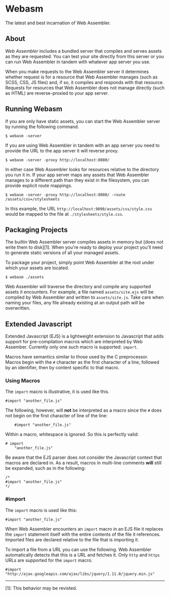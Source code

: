 Webasm
======

The latest and best incarnation of Web Assembler.

About
-----

*Web Assembler* includes a bundled server that compiles and serves assets as they are requested. You can test your site directly from this server or you can run Web Assembler in tandem with whatever app server you use.

When you make requests to the Web Assembler server it determines whether request is for a resource that Web Assembler manages (such as SCSS, CSS, JS files) and, if so, it compiles and responds with that resource. Requests for resources that Web Assembler does not manage directly (such as HTML) are reverse-proxied to your app server.

Running Webasm
--------------

If you are only have static assets, you can start the Web Assembler server by running the following command.

	$ webasm -server

If you are using Web Assembler in tandem with an app server you need to provide the URL to the app server it will reverse proxy.

	$ webasm -server -proxy http://localhost:8080/

In either case Web Assembler looks for resources relative to the directory you run it in. If your app server maps any assets that Web Assembler manages to a different path than they exist in the filesystem, you can provide explicit route mappings.

	$ webasm -server -proxy http://localhost:8080/ -route /assets/css=/stylesheets

In this example, the URL `http://localhost:9090/assets/css/style.css` would be mapped to the file at `./stylesheets/style.css`.

Packaging Projects
------------------

The builtin Web Assembler server compiles assets in memory but [does not write them to disk][1]. When you're ready to deploy your project you'll need to generate static versions of all your managed assets.

To package your project, simply point Web Assembler at the root under which your assets are located.

	$ webasm ./assets

Web Assembler will traverse the directory and compile any supported assets it encounters. For example, a file named `assets/site.ejs` will be compiled by Web Assembler and written to `assets/site.js`. Take care when naming your files, any file already existing at an output path will be overwritten.

Extended Javascript
-------------------

Extended Javascript (EJS) is a lightweight extension to Javascript that adds support for pre-compilation macros which are interpreted by Web Assember. Currently only one such macro is supported: `import`.

Macros have semantics similar to those used by the C preprocessor. Macros begin with the `#` character as the first character of a line, followed by an identifier, then by content specific to that macro.

### Using Macros

The `import` macro is illustrative, it is used like this.

	#import "another_file.js"
	
The following, however, will **not** be interpreted as a macro since the `#` does not begin on the first character of line of the line:

	    #import "another_file.js"

Within a macro, whitespace is ignored. So this is perfectly valid:

	# import
		"another_file.js"

Be aware that the EJS parser does not consider the Javascript context that macros are declared in. As a result, macros in multi-line comments **will** still be expanded, such as in the following:

	/*
	#import "another_file.js"
	*/

### #import

The `import` macro is used like this:

	#import "another_file.js"

When Web Assembler encounters an `import` macro in an EJS file it replaces the `import` statement itself with the entire contents of the file it references. Imported files are declared relative to the file that is importing it.

To import a file from a URL you can use the following. Web Assembler automatically detects that this is a URL and fetches it. Only `http` and `https` URLs are supported for the `import` macro.

	#import "http://ajax.googleapis.com/ajax/libs/jquery/1.11.0/jquery.min.js"

---
[1]: This behavior may be revisted.
